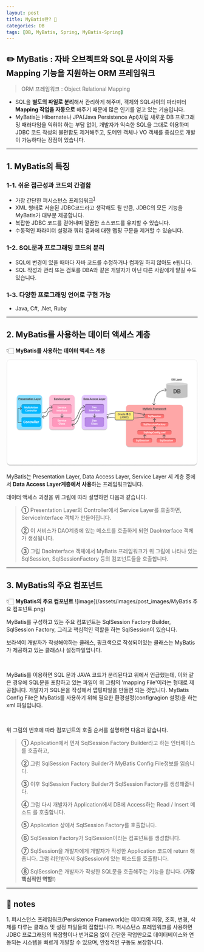 ```yaml
---
layout: post
title: MyBatis란? 🤔
categories: DB
tags: [DB, MyBatis, Spring, MyBatis-Spring]
---
```


## **✏️ MyBatis : 자바 오브젝트와 SQL문 사이의 자동 Mapping 기능을 지원하는 ORM 프레임워크**

> ORM 프레임워크 : Object Relational Mapping

- SQL을 **별도의 파일로 분리**해서 관리하게 해주며, 객체와 SQL사이의 파라미터 **Mapping 작업을 자동으로** 해주기 때문에 많은 인기를 얻고 있는 기술입니다.
- MyBatis는 Hibernate나 JPA(Java Persistence Api)처럼 새로운 DB 프로그래밍 패러다임을 익혀야 하는 부담 없이, 개발자가 익숙한 SQL을 그대로 이용하며 JDBC 코드 작성의 불편함도 제거해주고, 도메인 객체나 VO 객체를 중심으로 개발이 가능하다는 장점이 있습니다.

-------

## 1. MyBatis의 특징

### 	**1-1. 쉬운 접근성과 코드의 간결함**

- 가장 간단한 퍼시스턴스 프레임워크<sup>[1](#footnote_1)</sup>
- XML 형태로 서술된 JDBC코드라고 생각해도 될 만큼, JDBC의 모든 기능을 MyBatis가 대부분 제공합니다. 
- 복잡한 JDBC 코드를 걷어내며 깔끔한 소스코드를 유지할 수 있습니다.
- 수동적인 파라미터 설정과 쿼리 결과에 대한 맵핑 구문을 제거할 수 있습니다.

### 	**1-2. SQL문과 프로그래밍 코드의 분리**

- SQL에 변경이 있을 때마다 자바 코드를 수정하거나 컴파일 하지 않아도 e됩니다.
- SQL 작성과 관리 또는 검토를 DBA와 같은 개발자가 아닌 다른 사람에게 맡길 수도 있습니다.

### 	**1-3. 다양한 프로그래밍 언어로 구현 가능**

- Java, C#, .Net, Ruby

--------

## **2. MyBatis를 사용하는 데이터 액세스 계층**

👇🏻 **MyBatis를 사용하는 데이터 액세스 계층**

![image](/assets/images/post_images/MyBatis.png)

MyBatis는 Presentation Layer, Data Access Layer, Service Layer 세 계층 중에서 **Data Access Layer계층에서 사용**하는 프레임워크입니다.

데이터 액세스 과정을 위 그림에 따라 설명하면 다음과 같습니다.

> **①** Presentation Layer의 Controller에서 Service Layer를 호출하면, ServiceInterface 객체가 만들어집니다. 
>
> **②** 이 서비스가 DAO계층에 있는 메소드를 호출하게 되면 DaoInterface 객체가 생성됩니다. 
>
> **③** 그럼 DaoInterface 객체에서 MyBatis 프레임워크가 위 그림에 나타나 있는 SqlSession, SqlSessionFactory 등의 컴포넌트들을 호출합니다.

-------

## **3. MyBatis의 주요 컴포넌트**
👇🏻 **MyBatis의 주요 컴포넌트**
![image](/assets/images/post_images/MyBatis 주요 컴포넌트.png)

MyBatis를 구성하고 있는 주요 컴포넌트는 SqlSession Factory Builder, SqlSession Factory, 그리고 핵심적인 역할을 하는 SqlSession이 있습니다.



보라색이 개발자가 작성해야하는 클래스, 핑크색으로 작성되어있는 클래스는 MyBatis가 제공하고 있는 클래스나 설정파일입니다.

​

MyBatis를 이용하면 SQL 문과 JAVA 코드가 분리된다고 위에서 언급했는데, 이와 같은 경우에 SQL문을 포함하고 있는 파일이 위 그림의 'mapping File'이라는 형태로 제공됩니다. 개발자가 SQL문을 작성해서 맵핑파일을 만들면 되는 것입니다. MyBatis Config File은 MyBatis를 사용하기 위해 필요한 환경설정(configragion 설정)을 하는 xml 파일입니다.

​

위 그림의 번호에 따라 컴포넌트의 호출 순서를 설명하면 다음과 같습니다.

> **①** Application에서 먼저 SqlSession Factory Builder라고 하는 인터페이스를 호출하고,
>
> **②** 그럼 SqlSession Factory Builder가 MyBatis Config File정보를 읽습니다.
>
> **③** 이후 SqlSession Factory Builder가 SqlSession Factory를 생성해줍니다.
>
> **④** 그럼 다시 개발자가 Application에서 DB에 Access하는 Read / Insert 메소드 를 호출합니다.
>
> **⑤** Application 상에서 SqlSession Factory를 호출합니다.
>
> **⑥** SqlSession Factory가 SqlSession이라는 컴포넌트를 생성합니다.
>
> **⑦** SqlSession을 개발자에게 개발자가 작성한 Application 코드에 return 해줍니다. 그럼 리턴받아서 SqlSession에 있는 메소드를 호출합니다.
>
> **⑧** SqlSession은 개발자가 작성한 SQL문을 호출해주는 기능을 합니다. (**가장 핵심적인 역할!**)



-------
## 📍 notes

<a name="footnote_1">1.</a> 퍼시스턴스 프레임워크(Persistence Framework)는 데이터의 저장, 조회, 변경, 삭제를 다루는 클래스 및 설정 파일들의 집합입니다. 퍼시스턴스 프레임워크를 사용하면 JDBC 프로그래밍의 복잡함이나 번거로움 없이 간단한 작업만으로 데이터베이스와 연동되는 시스템을 빠르게 개발할 수 있으며, 안정적인 구동도 보장합니다.